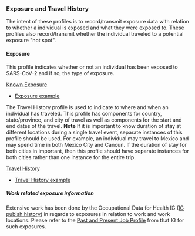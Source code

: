 ﻿### Exposure and Travel History

The intent of these profiles is to record/transmit exposure data with relation to whether a individual is exposed and what they were exposed to. These profiles also record/transmit whether the individual traveled to a potential exposure "hot spot".

#### Exposure

This profile indicates whether or not an individual has been exposed to SARS-CoV-2 and if so, the type of exposure.

[Known Exposure](StructureDefinition-known-sars-cov-2-exposure.html)

- [Exposure example](Observation-KnownSARSCoV2ExposureExample.html)

The Travel History profile is used to indicate to where and when an individual has traveled.  This profile has components for country, state/province, and city of travel as well as components for the start and end dates of the travel.  **Note** If it is important to know duration of stay at different locations during a single travel event, separate instances of this profile should be used.  For example, an individual may travel to Mexico and may spend time in both Mexico City and Cancun.  If the duration of stay for both cities in important, then this profile should have separate instances for both cities rather than one instance for the entire trip.

[Travel History](StructureDefinition-travel-history.html)

- [Travel History example](Observation-TravelHistoryExample.html)

##### Work related exposure information

Extensive work has been done by the Occupational Data for Health IG ([IG pubish history](http://hl7.org/fhir/us/odh/history.html)) in regards to exposures in relation to work and work locations. Please refer to the [Past and Present Job Profile](http://hl7.org/fhir/us/odh/StructureDefinition-odh-PastOrPresentJob.html) from that IG for such exposures.


